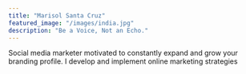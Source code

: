 ```yaml
---
title: "Marisol Santa Cruz"
featured_image: "/images/india.jpg"
description: "Be a Voice, Not an Echo."
---
```

Social media marketer motivated to constantly expand and
grow your branding profile. I develop and implement online
marketing strategies
